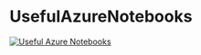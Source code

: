 # UsefulAzureNotebooks

[![Useful Azure Notebooks](https://notebooks.azure.com/launch.png)](https://notebooks.azure.com/ianormy/libraries/useful)
